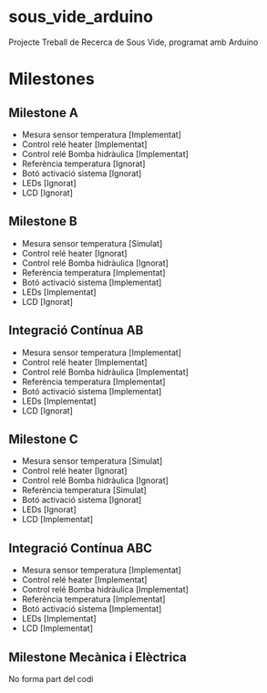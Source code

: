 # sous_vide_arduino
Projecte Treball de Recerca de Sous Vide, programat amb Arduino

# Milestones
## Milestone A

* Mesura sensor temperatura [Implementat]
* Control relé heater [Implementat]
* Control relé Bomba hidràulica [Implementat]
* Referència temperatura [Ignorat]
* Botó activació sistema [Ignorat]
* LEDs [Ignorat]
* LCD [Ignorat]

## Milestone B

* Mesura sensor temperatura [Simulat]
* Control relé heater [Ignorat]
* Control relé Bomba hidràulica [Ignorat]
* Referència temperatura [Implementat]
* Botó activació sistema [Implementat]
* LEDs [Implementat]
* LCD [Ignorat]

## Integració Contínua AB

* Mesura sensor temperatura [Implementat]
* Control relé heater [Implementat]
* Control relé Bomba hidràulica [Implementat]
* Referència temperatura [Implementat]
* Botó activació sistema [Implementat]
* LEDs [Implementat]
* LCD [Ignorat]

## Milestone C
* Mesura sensor temperatura [Simulat]
* Control relé heater [Ignorat]
* Control relé Bomba hidràulica [Ignorat]
* Referència temperatura [Simulat]
* Botó activació sistema [Ignorat]
* LEDs [Ignorat]
* LCD [Implementat]

## Integració Contínua ABC

* Mesura sensor temperatura [Implementat]
* Control relé heater [Implementat]
* Control relé Bomba hidràulica [Implementat]
* Referència temperatura [Implementat]
* Botó activació sistema [Implementat]
* LEDs [Implementat]
* LCD [Implementat]

## Milestone Mecànica i Elèctrica
No forma part del codi

